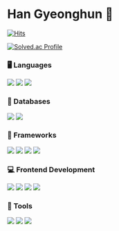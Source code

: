 # Han Gyeonghun 👋

[![Hits](https://hits.seeyoufarm.com/api/count/incr/badge.svg?url=https%3A%2F%2Fgithub.com%2Fgyeongpunch&count_bg=%23C5A16F&title_bg=%23555555&icon=&icon_color=%23E7E7E7&title=hits&edge_flat=false)](https://hits.seeyoufarm.com)

[![Solved.ac Profile](http://mazassumnida.wtf/api/v2/generate_badge?boj=qhrehowl06)](https://solved.ac/qhrehowl06/)

<div>
  <!-- 언어 (Languages) -->
  <h3>🖥️ Languages</h3>
  <div>
    <img src="https://img.shields.io/badge/c-A8B9CC?style=for-the-badge&logo=c&logoColor=white"> 
    <img src="https://img.shields.io/badge/c++-00599C?style=for-the-badge&logo=c%2B%2B&logoColor=white">
    <img src="https://img.shields.io/badge/python-3776AB?style=for-the-badge&logo=python&logoColor=white">
  </div>

  <!-- 데이터베이스 (Databases) -->
  <h3>💾 Databases</h3>
  <div>
    <img src="https://img.shields.io/badge/mysql-4479A1?style=for-the-badge&logo=mysql&logoColor=white">
    <img src="https://img.shields.io/badge/sqlite-003B57?style=for-the-badge&logo=sqlite&logoColor=white">
  </div>

  <!-- 프레임워크 (Frameworks) -->
  <h3>🔧 Frameworks</h3>
  <div>
    <img src="https://img.shields.io/badge/flask-000000?style=for-the-badge&logo=flask&logoColor=white">
    <img src="https://img.shields.io/badge/Apache%20Hadoop-66CCFF?style=for-the-badge&logo=apachehadoop&logoColor=white">
    <img src="https://img.shields.io/badge/Apache%20Spark-E35B56?style=for-the-badge&logo=apachespark&logoColor=white">
    <img src="https://img.shields.io/badge/TensorFlow-FF6F00?style=for-the-badge&logo=tensorflow&logoColor=white">
  </div>
  
  <!-- 프론트엔드 (Frontend) -->
  <h3>💻 Frontend Development</h3>
  <div>
    <img src="https://img.shields.io/badge/html5-E34F26?style=for-the-badge&logo=html5&logoColor=white"> 
    <img src="https://img.shields.io/badge/css-1572B6?style=for-the-badge&logo=css3&logoColor=white"> 
    <img src="https://img.shields.io/badge/javascript-F7DF1E?style=for-the-badge&logo=javascript&logoColor=black">
    <img src="https://img.shields.io/badge/Chart.js-FF6384?style=for-the-badge&logo=chartdotjs&logoColor=white">
  </div>

  <!-- 툴 (Tools) -->
  <h3>🔨 Tools</h3>
  <div>
    <img src="https://img.shields.io/badge/MATLAB-0076A8?style=for-the-badge&logo=matlab&logoColor=white">
    <img src="https://img.shields.io/badge/Simulink-00A9E0?style=for-the-badge&logo=simulink&logoColor=white">
    <img src="https://img.shields.io/badge/Arduino-00979D?style=for-the-badge&logo=arduino&logoColor=white">
  </div>
</div>


<!--
**gyeongpunch/gyeongpunch** is a ✨ _special_ ✨ repository because its `README.md` (this file) appears on your GitHub profile.

Here are some ideas to get you started:

- 🔭 I’m currently working on ...
- 🌱 I’m currently learning ...
- 👯 I’m looking to collaborate on ...
- 🤔 I’m looking for help with ...
- 💬 Ask me about ...
- 📫 How to reach me: ...
- 😄 Pronouns: ...
- ⚡ Fun fact: ...
-->
